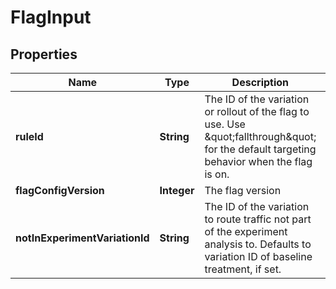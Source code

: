 

# FlagInput


## Properties

| Name | Type | Description | Notes |
|------------ | ------------- | ------------- | -------------|
|**ruleId** | **String** | The ID of the variation or rollout of the flag to use. Use \&quot;fallthrough\&quot; for the default targeting behavior when the flag is on. |  |
|**flagConfigVersion** | **Integer** | The flag version |  |
|**notInExperimentVariationId** | **String** | The ID of the variation to route traffic not part of the experiment analysis to. Defaults to variation ID of baseline treatment, if set. |  [optional] |



